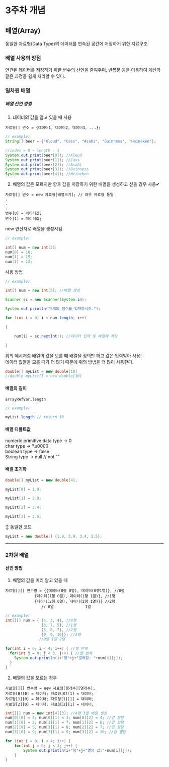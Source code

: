 # 3주차 개념
## 배열(Array)
동일한 자료형(Data Type)의 데이터를 연속된 공간에 저장하기 위한 자료구조

### 배열 사용의 장점
연관된 데이터를 저장하기 위한 변수의 선언을 줄여주며, 반복문 등을 이용하여 계산과 같은 과정을 쉽게 처리할 수 있다.


### 일차원 배열
##### 배열 선언 방법

1) 데이터의 값을 알고 있을 때 사용

`
자료형[] 변수 = {데이터1, 데이터2, 데이터3, ...};
`


```java
// example)
String[] beer = {"Kloud", "Cass", "Asahi", "Guinness", "Heineken"};

//index = 0 ~ length - 1
System.out.print(beer[0]); //Kloud
System.out.print(beer[1]); //Cass
System.out.print(beer[2]); //Asahi
System.out.print(beer[3]); //Guinness
System.out.print(beer[4]); //Heineken
```


2) 배열의 값은 모르지만 향후 값을 저장하기 위한 배열을 생성하고 싶을 경우 사용✔


```
자료형[] 변수 = new 자료형[배열크기]; // 좌우 자료형 통일
.
.
.
변수[0] = 데이터값;
변수[1] = 데이터값;
```


new 연산자로 배열을 생성시킴


```java
// example)

int[] num = new int[3];
num[0] = 10;
num[1] = 15;
num[2] = 13;
```


사용 방법


```java
// example)

int[] num = new int[5]; //배열 생성

Scanner sc = new Scanner(System.in);

System.out.println("5개의 정수를 입력하시오.");

for (int i = 0; i < num.length; i++)

{

	num[i] = sc.nextInt(); //데이터 입력 및 배열에 저장

}

```


위의 예시처럼 배열의 값을 모를 때 배열을 정의만 하고 값은 입력받아 사용!<br>
데이터 값들을 모를 때가 더 많기 때문에 위의 방법을 더 많이 사용한다.

```java
double[] myList = new double[10]
//double myList[] = new double[10]
```


#### 배열의 길이


`
arrayRefVar.length
`


```java
// example)

myList.length // return 10
```


#### 배열 디폴트값


numeric primitive data type -> 0 <br>
char type -> '\u0000' <br>
boolean type -> false <br>
String type -> null // not ""


#### 배열 초기화

```java
double[] myList = new double[4];

myList[0] = 1.9;

myList[1] = 2.9;

myList[2] = 3.4;

myList[3] = 3.5;
```

↕ 동일한 코드

```java
myList = new double[] {1.9, 2.9, 3.4, 3.5};
```
---

### 2차원 배열

#### 선언 방법

1) 배열의 값을 미리 알고 있을 때

```
자료형[][] 변수명 = {{데이터(0행 0열), 데이터(0행1열)}, //0행
		     {데이터(1행 0열), 데이터(1행 1열)}, //1행
		     {데이터(2행 0열), 데이터(2행 1열)}} //2행
        	    // 0열              1열
```


```java
// example)
int[][] num = { {4, 3, 4}, //0행
                {3, 7, 5}, //1행
                {5, 8, 7}, //2행
                {9, 9, 10}}; //3행
               //0열 1열 2열
               
for(int i = 0; i < 4; i++) { //행 반복
  for(int j = 0; j < 3; j++) { //열 반복
    System.out.println(i+"행"+j+"열의값: "+num[i][j]);
  }
}
```

2) 배열의 값을 모르는 경우

```
자료형[][] 변수명 = new 자료형[행개수][열개수];
자료형[0][0] = 데이터; 자료형[0][1] = 데이터;
자료형[1][0] = 데이터; 자료형[1][1] = 데이터;
자료형[2][0] = 데이터; 자료형[2][1] = 데이터;
```

```java
int[][] num = new int[4][3]; //4행 3열 배열 생성
num[0][0] = 4; num[0][1] = 3; num[0][2] = 4; //값 할당
num[1][0] = 3; num[1][1] = 7; num[1][2] = 6; //값 할당
num[2][0] = 5; num[2][1] = 8; num[2][2] = 7; //값 할당
num[3][0] = 9; num[3][1] = 9; num[3][2] = 10; //값 할당

for (int i = 0; i < 4; i++) {
	for(int j = 0; j < 3; j++) {
		System.out.println(i+"행"+j+"열의 값:"+num[i][j]);
	}
}

```

